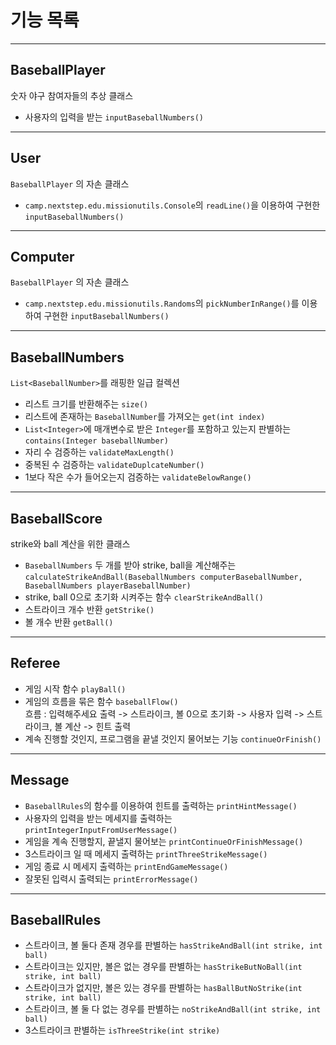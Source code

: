 # 기능 목록

---

## BaseballPlayer

숫자 야구 참여자들의 추상 클래스

- 사용자의 입력을 받는 `inputBaseballNumbers()`

---

## User

`BaseballPlayer` 의 자손 클래스

- `camp.nextstep.edu.missionutils.Console`의 `readLine()`을 이용하여 구현한 `inputBaseballNumbers()`

---

## Computer

`BaseballPlayer` 의 자손 클래스

- `camp.nextstep.edu.missionutils.Randoms`의 `pickNumberInRange()`를 이용하여 구현한 `inputBaseballNumbers()`

---

## BaseballNumbers

`List<BaseballNumber>`를 래핑한 일급 컬렉션

- 리스트 크기를 반환해주는 `size()`
- 리스트에 존재하는 `BaseballNumber`를 가져오는 `get(int index)`
- `List<Integer>`에 매개변수로 받은 `Integer`를 포함하고 있는지 판별하는 `contains(Integer baseballNumber)`
- 자리 수 검증하는 `validateMaxLength()`
- 중복된 수 검증하는 `validateDuplcateNumber()`
- 1보다 작은 수가 들어오는지 검증하는 `validateBelowRange()`

---

## BaseballScore

strike와 ball 계산을 위한 클래스

- `BaseballNumbers` 두 개를 받아 strike, ball을
  계산해주는`calculateStrikeAndBall(BaseballNumbers computerBaseballNumber, BaseballNumbers playerBaseballNumber)`
- strike, ball 0으로 초기화 시켜주는 함수 `clearStrikeAndBall()`
- 스트라이크 개수 반환 `getStrike()`
- 볼 개수 반환 `getBall()`

---

## Referee

- 게임 시작 함수 `playBall()`
- 게임의 흐름을 묶은 함수 `baseballFlow()` <br> 흐름 : 입력해주세요 출력 -> 스트라이크, 볼 0으로 초기화 -> 사용자 입력 -> 스트라이크, 볼 계산 ->
  힌트 출력
- 계속 진행할 것인지, 프로그램을 끝낼 것인지 물어보는 기능 `continueOrFinish()`

---

## Message

- `BaseballRules`의 함수를 이용하여 힌트를 출력하는 `printHintMessage()`
- 사용자의 입력을 받는 메세지를 출력하는 `printIntegerInputFromUserMessage()`
- 게임을 계속 진행할지, 끝낼지 물어보는 `printContinueOrFinishMessage()`
- 3스트라이크 일 때 메세지 출력하는 `printThreeStrikeMessage()`
- 게임 종료 시 메세지 출력하는 `printEndGameMessage()`
- 잘못된 입력시 출력되는 `printErrorMessage()`

---

## BaseballRules

- 스트라이크, 볼 둘다 존재 경우를 판별하는 `hasStrikeAndBall(int strike, int ball)`
- 스트라이크는 있지만, 볼은 없는 경우를 판별하는 `hasStrikeButNoBall(int strike, int ball)`
- 스트라이크가 없지만, 볼은 있는 경우를 판별하는 `hasBallButNoStrike(int strike, int ball)`
- 스트라이크, 볼 둘 다 없는 경우를 판별하는 `noStrikeAndBall(int strike, int ball)`
- 3스트라이크 판별하는 `isThreeStrike(int strike)`
